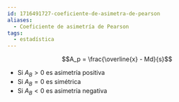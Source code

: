 ```yaml
---
id: 1716491727-coeficiente-de-asimetra-de-pearson
aliases:
  - Coeficiente de asimetría de Pearson
tags:
  - estadística
---
```



$$A_p = \frac{\overline{x} - Md}{s}$$

- Si $A_B > 0$ es asimetría positiva
- Si $A_B = 0$ es simétrica
- Si $A_B < 0$ es asimetría negativa